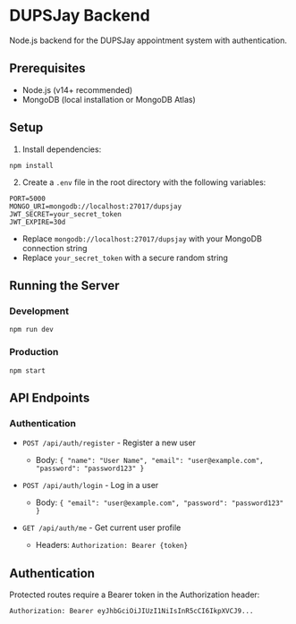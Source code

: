 # DUPSJay Backend

Node.js backend for the DUPSJay appointment system with authentication.

## Prerequisites

- Node.js (v14+ recommended)
- MongoDB (local installation or MongoDB Atlas)

## Setup

1. Install dependencies:

```
npm install
```

2. Create a `.env` file in the root directory with the following variables:

```
PORT=5000
MONGO_URI=mongodb://localhost:27017/dupsjay
JWT_SECRET=your_secret_token
JWT_EXPIRE=30d
```

- Replace `mongodb://localhost:27017/dupsjay` with your MongoDB connection string
- Replace `your_secret_token` with a secure random string

## Running the Server

### Development

```
npm run dev
```

### Production

```
npm start
```

## API Endpoints

### Authentication

- `POST /api/auth/register` - Register a new user
  - Body: `{ "name": "User Name", "email": "user@example.com", "password": "password123" }`

- `POST /api/auth/login` - Log in a user
  - Body: `{ "email": "user@example.com", "password": "password123" }`

- `GET /api/auth/me` - Get current user profile
  - Headers: `Authorization: Bearer {token}`

## Authentication

Protected routes require a Bearer token in the Authorization header:

```
Authorization: Bearer eyJhbGciOiJIUzI1NiIsInR5cCI6IkpXVCJ9...
```
